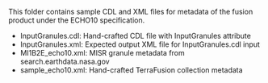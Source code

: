This folder contains sample CDL and XML files for metadata of the fusion product under the ECHO10 specification.

* InputGranules.cdl: Hand-crafted CDL file with InputGranules attribute
* InputGranules.xml: Expected output XML file for InputGranules.cdl input
* MI1B2E_echo10.xml: MISR granule metadata from search.earthdata.nasa.gov
* sample_echo10.xml: Hand-crafted TerraFusion collection metadata
